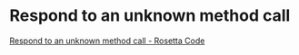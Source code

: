 # Respond to an unknown method call

[Respond to an unknown method call - Rosetta Code](https://rosettacode.org/wiki/Respond_to_an_unknown_method_call#JavaScript)

